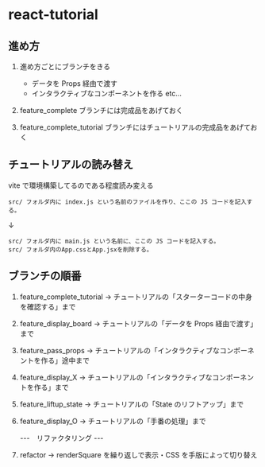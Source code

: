 # react-tutorial

## 進め方

1. 進め方ごとにブランチをきる

   - データを Props 経由で渡す
   - インタラクティブなコンポーネントを作る
     etc…

2. feature_complete ブランチには完成品をあげておく
3. feature_complete_tutorial ブランチにはチュートリアルの完成品をあげておく

## チュートリアルの読み替え

vite で環境構築してるのである程度読み変える

```
src/ フォルダ内に index.js という名前のファイルを作り、ここの JS コードを記入する。
```

↓

```
src/ フォルダ内に main.js という名前に、ここの JS コードを記入する。
src/ フォルダ内のApp.cssとApp.jsxを削除する。
```

## ブランチの順番

1. feature_complete_tutorial → チュートリアルの「スターターコードの中身を確認する」まで
2. feature_display_board → チュートリアルの「データを Props 経由で渡す」まで
3. feature_pass_props → チュートリアルの「インタラクティブなコンポーネントを作る」途中まで
4. feature_display_X → チュートリアルの「インタラクティブなコンポーネントを作る」まで
5. feature_liftup_state → チュートリアルの「State のリフトアップ」まで
6. feature_display_O → チュートリアルの「手番の処理」まで

   ---　リファクタリング ---

7. refactor → renderSquare を繰り返しで表示・CSS を手版によって切り替え
